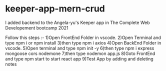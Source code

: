 # keeper-app-mern-crud
I added backend to the Angela-yu's Keeper app in The Complete Web Developement bootcamp 2021

Follow this steps :-
1)Open FrontEnd Folder in vscode.
2)Open Terminal and type npm i or npm install
3)then type npm i axios
4)Open BackEnd Folder in vscode.
5)Open terminal and type npm init -y
6)then type npm i express mongoose cors nodemone
7)then type nodemon app.js
8)Goto FrontEnd and type npm start to start react app
9)Test App by adding and deleting notes
